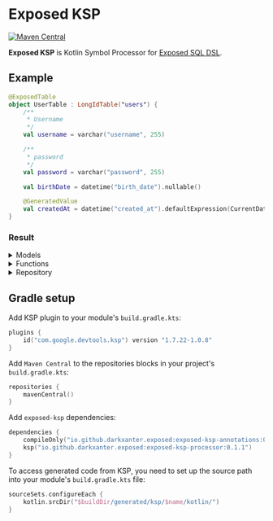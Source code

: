 # Exposed KSP
[![Maven Central](https://img.shields.io/maven-central/v/io.github.darkxanter.exposed/exposed-ksp-annotations)](https://search.maven.org/artifact/io.github.darkxanter.exposed/exposed-ksp-annotations)

**Exposed KSP** is Kotlin Symbol Processor for [Exposed SQL DSL](https://github.com/JetBrains/Exposed/wiki/DSL).


## Example

```kotlin
@ExposedTable
object UserTable : LongIdTable("users") {
    /**
     * Username
     */
    val username = varchar("username", 255)

    /**
     * password
     */
    val password = varchar("password", 255)

    val birthDate = datetime("birth_date").nullable()

    @GeneratedValue
    val createdAt = datetime("created_at").defaultExpression(CurrentDateTime)
}
```
### Result

<details>
<summary>Models</summary>

```kotlin
public interface UserTableCreate {
    /**
     * Username
     */
    public val username: String

    /**
     * password
     */
    public val password: String

    public val birthDate: LocalDateTime?
}

public data class UserTableCreateDto(
    /**
     * Username
     */
    public override val username: String,
    /**
     * password
     */
    public override val password: String,
    public override val birthDate: LocalDateTime? = null,
) : UserTableCreate

public interface UserTableFull : UserTableCreate {
    public val id: Long

    public val createdAt: LocalDateTime
}

public data class UserTableFullDto(
    public override val id: Long,
    /**
     * Username
     */
    public override val username: String,
    /**
     * password
     */
    public override val password: String,
    public override val birthDate: LocalDateTime? = null,
    public override val createdAt: LocalDateTime,
) : UserTableFull
```
</details>

<details>
<summary>Functions</summary>

```kotlin
public fun UserTable.insertDto(dto: UserTableCreate): Unit {
  UserTable.insert {
    it.fromDto(dto)
  }
}

public fun UserTable.updateDto(id: Long, dto: UserTableCreate): Unit {
  UserTable.update({ UserTable.id.eq(id) }) {
    it.fromDto(dto)
  }
}

public fun UserTable.insertDto(
  username: String,
  password: String,
  birthDate: LocalDateTime? = null,
): Unit {
  UserTable.insert {
    it.fromDto(
      username = username,
      password = password,
      birthDate = birthDate,
    )
  }
}

public fun UserTable.updateDto(
  id: Long,
  username: String,
  password: String,
  birthDate: LocalDateTime? = null,
): Unit {
  UserTable.update({ UserTable.id.eq(id) }) {
    it.fromDto(
      username = username,
      password = password,
      birthDate = birthDate,
    )
  }
}

public fun ResultRow.toUserTableFullDto(): UserTableFullDto = UserTableFullDto(
  id = this[UserTable.id].value,
  username = this[UserTable.username],
  password = this[UserTable.password],
  birthDate = this[UserTable.birthDate],
)

public fun Iterable<ResultRow>.toUserTableFullDtoList(): List<UserTableFullDto> = map {
  it.toUserTableFullDto()
}

public fun UpdateBuilder<Any>.fromDto(dto: UserTableCreate): Unit {
  this[UserTable.username] = dto.username
  this[UserTable.password] = dto.password
  this[UserTable.birthDate] = dto.birthDate
}

public fun UpdateBuilder<Any>.fromDto(
  username: String,
  password: String,
  birthDate: LocalDateTime? = null,
): Unit {
  this[UserTable.username] = username
  this[UserTable.password] = password
  this[UserTable.birthDate] = birthDate
}
```
</details>

<details>
<summary>Repository</summary>

```kotlin
public open class UserTableRepository {
    public fun find(`where`: (SqlExpressionBuilder.() -> Op<Boolean>)? = null):
        List<UserTableFullDto> {

        return transaction {
            if (where != null) {
                UserTable.select(where).toUserTableFullDtoList()
            } else {
                UserTable.selectAll().toUserTableFullDtoList()
            }
        }
    }

    public fun findOne(`where`: SqlExpressionBuilder.() -> Op<Boolean>): UserTableFullDto? {

        return find(where).singleOrNull()
    }

    public fun findById(id: Long): UserTableFullDto? {

        return findOne {
            UserTable.id.eq(id)
        }
    }

    public fun create(dto: UserTableCreate): Unit {
        transaction {
            UserTable.insertDto(dto)
        }
    }

    public fun update(id: Long, dto: UserTableCreate): Unit {
        transaction {
            UserTable.updateDto(id, dto)
        }
    }

    public fun deleteById(id: Long): Int {

        return delete {
            UserTable.id.eq(id)
        }
    }

    public fun delete(`where`: UserTable.(ISqlExpressionBuilder) -> Op<Boolean>): Int {

        return transaction {
            UserTable.deleteWhere {
                where(it)
            }
        }
    }
}

```
</details>

## Gradle setup

Add KSP plugin to your module's `build.gradle.kts`:
```kotlin
plugins {
    id("com.google.devtools.ksp") version "1.7.22-1.0.8"
}
```
Add `Maven Central` to the repositories blocks in your project's `build.gradle.kts`:
```kotlin
repositories {
    mavenCentral()
}
```
Add `exposed-ksp` dependencies:
```kotlin
dependencies {
    compileOnly("io.github.darkxanter.exposed:exposed-ksp-annotations:0.1.1")
    ksp("io.github.darkxanter.exposed:exposed-ksp-processor:0.1.1")
}
```
To access generated code from KSP, you need to set up the source path into your module's `build.gradle.kts` file:
```kotlin
sourceSets.configureEach {
    kotlin.srcDir("$buildDir/generated/ksp/$name/kotlin/")
}
```
